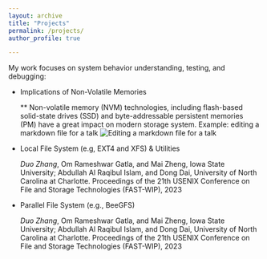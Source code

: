 ```yaml
---
layout: archive
title: "Projects"
permalink: /projects/
author_profile: true

---
```


My work focuses on system behavior understanding, testing, and debugging:

* Implications of Non-Volatile Memories

    ** Non-volatile memory (NVM) technologies, including flash-based solid-state drives (SSD) and byte-addressable persistent memories (PM) have a great impact on modern       storage system.
    Example: editing a markdown file for a talk ![Editing a markdown file for a talk](/images/editing-talk.png)

* Local File System (e.g, EXT4 and XFS) & Utilities

    _Duo Zhang_, Om Rameshwar Gatla, and Mai Zheng, Iowa State University; Abdullah Al Raqibul Islam, and Dong Dai, University of North Carolina at Charlotte. 
    Proceedings of the 21th USENIX Conference on File and Storage Technologies (FAST-WIP), 2023

* Parallel File System (e.g., BeeGFS)

    _Duo Zhang_, Om Rameshwar Gatla, and Mai Zheng, Iowa State University; Abdullah Al Raqibul Islam, and Dong Dai, University of North Carolina at Charlotte. 
    Proceedings of the 21th USENIX Conference on File and Storage Technologies (FAST-WIP), 2023


